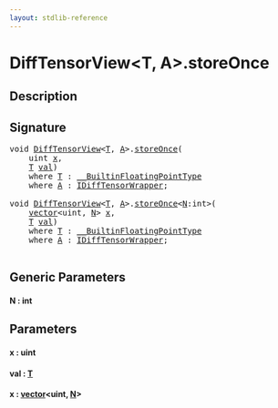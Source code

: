 ```yaml
---
layout: stdlib-reference
---
```


# DiffTensorView\<T, A\>\.storeOnce

## Description





## Signature 

<pre>
<span class="code_keyword">void</span> <a href="../types/difftensorview-04a/index.html" class="code_type">DiffTensorView</a>&lt;<a href="../types/difftensorview-04a/index.html#typeparam-T" class="code_type">T</a>, <a href="../types/difftensorview-04a/index.html#typeparam-A" class="code_type">A</a>&gt;.<a href="storeonce-5.html">storeOnce</a>(
    <span class="code_keyword">uint</span> <a href="storeonce-5.html#decl-x" class="code_param">x</a>,
    <a href="../types/difftensorview-04a/index.html#typeparam-T" class="code_type">T</a> <a href="storeonce-5.html#decl-val" class="code_param">val</a>)
    <span class='code_keyword'>where</span> <a href="../types/difftensorview-04a/index.html#typeparam-T" class="code_type">T</a> : <a href="../interfaces/0_builtinfloatingpointtype-029hm/index.html" class="code_type">__BuiltinFloatingPointType</a>
    <span class='code_keyword'>where</span> <a href="../types/difftensorview-04a/index.html#typeparam-A" class="code_type">A</a> : <a href="../interfaces/idifftensorwrapper-015b/index.html" class="code_type">IDiffTensorWrapper</a>;

<span class="code_keyword">void</span> <a href="../types/difftensorview-04a/index.html" class="code_type">DiffTensorView</a>&lt;<a href="../types/difftensorview-04a/index.html#typeparam-T" class="code_type">T</a>, <a href="../types/difftensorview-04a/index.html#typeparam-A" class="code_type">A</a>&gt;.<a href="storeonce-5.html">storeOnce</a>&lt;<a href="storeonce-5.html#decl-N" class="code_var">N</a>:<span class="code_keyword">int</span>&gt;(
    <a href="../types/vector/index.html" class="code_type">vector</a>&lt;<span class="code_keyword">uint</span>, <a href="storeonce-5.html#decl-N" class="code_var">N</a>&gt; <a href="storeonce-5.html#decl-x" class="code_param">x</a>,
    <a href="../types/difftensorview-04a/index.html#typeparam-T" class="code_type">T</a> <a href="storeonce-5.html#decl-val" class="code_param">val</a>)
    <span class='code_keyword'>where</span> <a href="../types/difftensorview-04a/index.html#typeparam-T" class="code_type">T</a> : <a href="../interfaces/0_builtinfloatingpointtype-029hm/index.html" class="code_type">__BuiltinFloatingPointType</a>
    <span class='code_keyword'>where</span> <a href="../types/difftensorview-04a/index.html#typeparam-A" class="code_type">A</a> : <a href="../interfaces/idifftensorwrapper-015b/index.html" class="code_type">IDiffTensorWrapper</a>;

</pre>

## Generic Parameters

####  <a id="decl-N"></a>N  : int

## Parameters

####  <a id="decl-x"></a>x  : uint
####  <a id="decl-val"></a>val  : [T](../types/difftensorview-04a/index.html#typeparam-T)
####  <a id="decl-x"></a>x  : [vector](../types/vector/index.html)\<uint, [N](../types/vector/index.html#decl-N)\>

